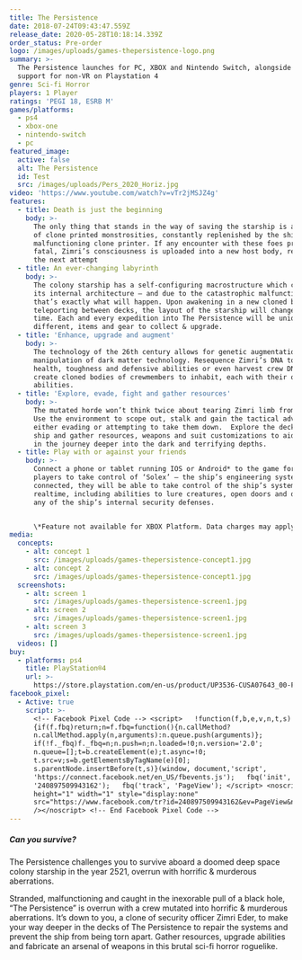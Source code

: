 ```yaml
---
title: The Persistence
date: 2018-07-24T09:43:47.559Z
release_date: 2020-05-28T10:18:14.339Z
order_status: Pre-order
logo: /images/uploads/games-thepersistence-logo.png
summary: >-
  The Persistence launches for PC, XBOX and Nintendo Switch, alongside adding
  support for non-VR on Playstation 4
genre: Sci-fi Horror
players: 1 Player
ratings: 'PEGI 18, ESRB M'
games/platforms:
  - ps4
  - xbox-one
  - nintendo-switch
  - pc
featured_image:
  active: false
  alt: The Persistence
  id: Test
  src: /images/uploads/Pers_2020_Horiz.jpg
video: 'https://www.youtube.com/watch?v=vTr2jMSJZ4g'
features:
  - title: Death is just the beginning
    body: >-
      The only thing that stands in the way of saving the starship is an array
      of clone printed monstrosities, constantly replenished by the ship’s
      malfunctioning clone printer. If any encounter with these foes proves
      fatal, Zimri’s consciousness is uploaded into a new host body, ready for
      the next attempt
  - title: An ever-changing labyrinth
    body: >-
      The colony starship has a self-configuring macrostructure which can alter
      its internal architecture – and due to the catastrophic malfunction,
      that’s exactly what will happen. Upon awakening in a new cloned body or on
      teleporting between decks, the layout of the starship will change each
      time. Each and every expedition into The Persistence will be unique with
      different, items and gear to collect & upgrade.
  - title: 'Enhance, upgrade and augment'
    body: >-
      The technology of the 26th century allows for genetic augmentation and
      manipulation of dark matter technology. Resequence Zimri’s DNA to improve
      health, toughness and defensive abilities or even harvest crew DNA to
      create cloned bodies of crewmembers to inhabit, each with their own unique
      abilities.
  - title: 'Explore, evade, fight and gather resources'
    body: >-
      The mutated horde won’t think twice about tearing Zimri limb from limb.
      Use the environment to scope out, stalk and gain the tactical advantage in
      either evading or attempting to take them down.  Explore the decks of the
      ship and gather resources, weapons and suit customizations to aid survival
      in the journey deeper into the dark and terrifying depths.
  - title: Play with or against your friends
    body: >-
      Connect a phone or tablet running IOS or Android* to the game for up to 4
      players to take control of ‘Solex’ – the ship’s engineering system. Once
      connected, they will be able to take control of the ship’s systems in
      realtime, including abilities to lure creatures, open doors and disable
      any of the ship’s internal security defenses.


      \*Feature not available for XBOX Platform. Data charges may apply
media:
  concepts:
    - alt: concept 1
      src: /images/uploads/games-thepersistence-concept1.jpg
    - alt: concept 2
      src: /images/uploads/games-thepersistence-concept1.jpg
  screenshots:
    - alt: screen 1
      src: /images/uploads/games-thepersistence-screen1.jpg
    - alt: screen 2
      src: /images/uploads/games-thepersistence-screen1.jpg
    - alt: screen 3
      src: /images/uploads/games-thepersistence-screen1.jpg
  videos: []
buy:
  - platforms: ps4
    title: PlayStation®4
    url: >-
      https://store.playstation.com/en-us/product/UP3536-CUSA07643_00-FRONTIER25202048?smcid=pdc%3Agb-en%3Aweb-pdc-games-the-persistence-ps4%3Aleadproductinfo-buy-on-playstation-store%3Athe-persistence%3AEP3393-CUSA07814_00-FRONTIER25202048
facebook_pixel:
  - Active: true
    script: >-
      <!-- Facebook Pixel Code --> <script>   !function(f,b,e,v,n,t,s)  
      {if(f.fbq)return;n=f.fbq=function(){n.callMethod?  
      n.callMethod.apply(n,arguments):n.queue.push(arguments)};  
      if(!f._fbq)f._fbq=n;n.push=n;n.loaded=!0;n.version='2.0';  
      n.queue=[];t=b.createElement(e);t.async=!0;  
      t.src=v;s=b.getElementsByTagName(e)[0];  
      s.parentNode.insertBefore(t,s)}(window, document,'script',  
      'https://connect.facebook.net/en_US/fbevents.js');   fbq('init',
      '240897509943162');   fbq('track', 'PageView'); </script> <noscript><img
      height="1" width="1" style="display:none"  
      src="https://www.facebook.com/tr?id=240897509943162&ev=PageView&noscript=1"
      /></noscript> <!-- End Facebook Pixel Code -->
---
```

##### Can you survive?

The Persistence challenges you to survive aboard a doomed deep space colony starship in the year 2521, overrun with horrific & murderous aberrations.  

Stranded, malfunctioning and caught in the inexorable pull of a black hole, “The Persistence” is overrun with a crew mutated into horrific & murderous aberrations. It’s down to you, a clone of security officer Zimri Eder, to make your way deeper in the decks of The Persistence to repair the systems and prevent the ship from being torn apart.  Gather resources, upgrade abilities and fabricate an arsenal of weapons in this brutal sci-fi horror roguelike.
